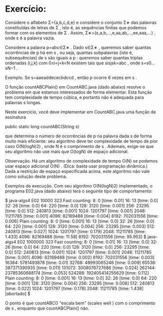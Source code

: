 # Exercício:

Considere o alfabeto Σ={a,b,c,d,e}
 e considere o conjunto Σ∗
 das palavras
 constituídas de letras
 de Σ
, isto é, as sequências finitas que podemos formar com os elementos de Σ
. Assim, Σ∗={ε,a,b,…,e,aa,ab,…,ee,aaa,…}
, onde ε
 é a palavra vazia.

Considere a palavra p=abc∈Σ∗
. Dado s∈Σ∗
, queremos saber quantas ocorrências
 de p
 há em s
, ou seja, quantas subpalavras
 (isto é, subsequências) de s
 são iguais a p
: queremos saber quantas triplas ordenadas (i,j,k)
 com 0≤i<j<k<N
 existem tais que sisjsk=abc
, onde s=s0…sN−1
.

Exemplo. Se s=aaeaddececbdccd
, então p
 ocorre 6
 vezes em s
.

O função countABCPlain() em CountABC.java (dado abaixo) resolve o problema em que estamos interessados de forma elementar. Esta função tem complexidade de tempo cúbica, e portanto não é adequada para palavras s
 longas.

Neste exercício, você deve implementar em CountABC.java uma função de assinatura

public static long countABC(String s)

que determina o número de ocorrências de p
 na palavra dada s
 de forma muito mais eficiente: seu algoritmo deve ter complexidade de tempo de pior caso O(N(logN)2)
, onde N
 é o comprimento de s
. Ademais, exige-se que seu algoritmo não use mais que O(logN)
 de espaço adicional.

Observação. Há um algoritmo de complexidade de tempo O(N)
 se podemos usar espaço adicional O(N)
. (Dica: basta usar programação dinâmica.) Dada a restrição de espaço especificada acima, este algoritmo não vale como solução deste problema.

Exemplos de execução. Com seu algoritmo O(N(logN)2)
 implementado, o programa E02.java (dado abaixo) terá o seguinte tipo de comportamento:

$ java-algs4 E02 10000 323
Fast counting:
8: 0 [time: 0.01]
16: 13 [time: 0.0]
32: 26 [time: 0.0]
64: 220 [time: 0.0]
128: 3120 [time: 0.001]
256: 23295 [time: 0.0]
512: 240813 [time: 0.001]
1024: 1201797 [time: 0.001]
2048: 11211785 [time: 0.001]
4096: 82169488 [time: 0.004]
8192: 702031556 [time: 0.006]
Plain counting:
8: 0 [time: 0.001]
16: 13 [time: 0.0]
32: 26 [time: 0.0]
64: 220 [time: 0.001]
128: 3120 [time: 0.004]
256: 23295 [time: 0.003]
512: 240813 [time: 0.027]
1024: 1201797 [time: 0.179]
2048: 11211785 [time: 1.433]
4096: 82169488 [time: 11.58]
8192: 702031556 [time: 95.953]
$ java-algs4 E02 1000000 323
Fast counting:
8: 0 [time: 0.01]
16: 13 [time: 0.0]
32: 26 [time: 0.0]
64: 220 [time: 0.0]
128: 3120 [time: 0.0]
256: 23295 [time: 0.0]
512: 240813 [time: 0.001]
1024: 1201797 [time: 0.001]
2048: 11211785 [time: 0.001]
4096: 82169488 [time: 0.002]
8192: 702031556 [time: 0.003]
16384: 5781493878 [time: 0.01]
32768: 48993065246 [time: 0.009]
65536: 387371390935 [time: 0.011]
131072: 3008076727686 [time: 0.024]
262144: 23785360688174 [time: 0.053]
524288: 192405414255629 [time: 0.112]
Plain counting:
8: 0 [time: 0.001]
16: 13 [time: 0.0]
32: 26 [time: 0.0]
64: 220 [time: 0.001]
128: 3120 [time: 0.004]
256: 23295 [time: 0.008]
512: 240813 [time: 0.022]
1024: 1201797 [time: 0.178]
2048: 11211785 [time: 1.438]
[abortado]
$

O ponto é que countABC() "escala bem" (scales well
) com o comprimento de s
, enquanto que countABCPlain() não.
